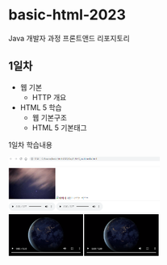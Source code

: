 # basic-html-2023
Java 개발자 과정 프론트앤드 리포지토리

## 1일차
- 웹 기본
    - HTTP 개요
- HTML 5 학습
    - 웹 기본구조
    - HTML 5 기본태그

1일차 학습내용
<!-- [멀티미디어](https://raw.githubusercontent.com/dlrgus2928/basic-html-2023/main/image/day01_1.png) -->
<img src="https://raw.githubusercontent.com/dlrgus2928/basic-html-2023/main/image/day01_1.png" width="300">
